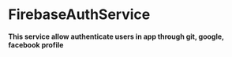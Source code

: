 # FirebaseAuthService
<strong>This service allow authenticate users in app through git, google, facebook profile</strong>
